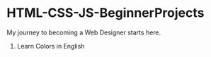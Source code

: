 # HTML-CSS-JS-BeginnerProjects
My journey to becoming a Web Designer starts here. 

1. Learn Colors in English
